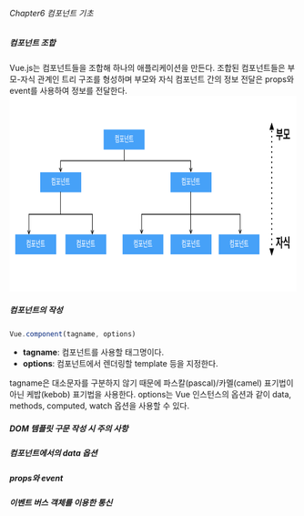 ###### Chapter6 컴포넌트 기초

##### 컴포넌트 조합
Vue.js는 컴포넌트들을 조합해 하나의 애플리케이션을 만든다.
조합된 컴포넌트들은 부모-자식 관계인 트리 구조를 형성하며
부모와 자식 컴포넌트 간의 정보 전달은 props와 event를 사용하여 정보를 전달한다.
<img src="./img/component_struct.png" width="841px" height="343px"></img>


##### 컴포넌트의 작성
~~~javascript
Vue.component(tagname, options)
~~~
* __tagname__: 컴포넌트를 사용할 태그명이다.
* __options__: 컴포넌트에서 렌더링할 template 등을 지정한다.

tagname은 대소문자를 구분하지 않기 때문에 파스칼(pascal)/카멜(camel) 표기법이 아닌 케밥(kebob) 표기법을 사용한다.
options는 Vue 인스턴스의 옵션과 같이 data, methods, computed, watch 옵션을 사용할 수 있다.





##### DOM 템플릿 구문 작성 시 주의 사항

##### 컴포넌트에서의 data 옵션

##### props와 event

##### 이벤트 버스 객체를 이용한 통신
